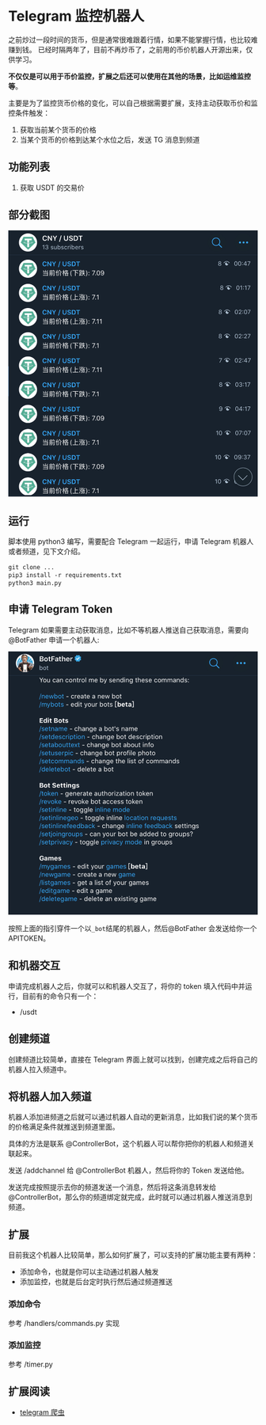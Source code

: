 <!--
 * @Author: your name
 * @Date: 2020-02-26 11:46:07
 * @LastEditTime: 2020-05-30 22:41:57
 * @LastEditors: Please set LastEditors
 * @Description: In User Settings Edit
 * @FilePath: /earn_money/telegram_bots/README.md
 -->

 # Telegram 监控机器人

 之前炒过一段时间的货币，但是通常很难跟着行情，如果不能掌握行情，也比较难赚到钱。
 已经时隔两年了，目前不再炒币了，之前用的币价机器人开源出来，仅供学习。

 **不仅仅是可以用于币价监控，扩展之后还可以使用在其他的场景，比如运维监控等**。

 主要是为了监控货币价格的变化，可以自己根据需要扩展，支持主动获取币价和监控条件触发：
 1. 获取当前某个货币的价格
 2. 当某个货币的价格到达某个水位之后，发送 TG 消息到频道

## 功能列表

1. 获取 USDT 的交易价

## 部分截图

![](./assets/img/img-2020-05-30-22-07-22.png)

## 运行

脚本使用 python3 编写，需要配合 Telegram 一起运行，申请 Telegram 机器人或者频道，见下文介绍。
``` shell
git clone ...
pip3 install -r requirements.txt
python3 main.py
```

## 申请 Telegram Token

Telegram 如果需要主动获取消息，比如不等机器人推送自己获取消息，需要向 @BotFather 申请一个机器人:

![](./assets/img/img-2020-05-30-22-11-06.png)

按照上面的指引穿件一个以`_bot`结尾的机器人，然后@BotFather 会发送给你一个 APITOKEN。

## 和机器交互

申请完成机器人之后，你就可以和机器人交互了，将你的 token 填入代码中并运行，目前有的命令只有一个：
- /usdt

## 创建频道

创建频道比较简单，直接在 Telegram 界面上就可以找到，创建完成之后将自己的机器人拉入频道中。

## 将机器人加入频道

机器人添加进频道之后就可以通过机器人自动的更新消息，比如我们说的某个货币的价格满足条件就推送到频道里面。

具体的方法是联系 @ControllerBot，这个机器人可以帮你把你的机器人和频道关联起来。

发送 /addchannel 给 @ControllerBot 机器人，然后将你的 Token 发送给他。

发送完成按照提示去你的频道发送一个消息，然后将这条消息转发给@ControllerBot，那么你的频道绑定就完成，此时就可以通过机器人推送消息到频道。

## 扩展

目前我这个机器人比较简单，那么如何扩展了，可以支持的扩展功能主要有两种：
- 添加命令，也就是你可以主动通过机器人触发
- 添加监控，也就是后台定时执行然后通过频道推送

### 添加命令

参考 /handlers/commands.py 实现

### 添加监控

参考 /timer.py

## 扩展阅读

- [telegram 爬虫](https://mp.weixin.qq.com/s/fSJOBZAzVwXjrG-Xbn_wPg)